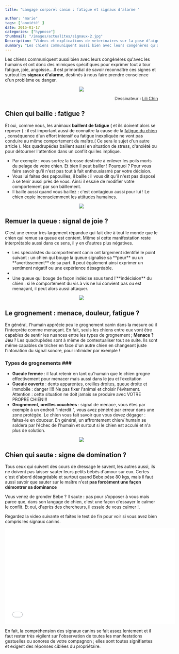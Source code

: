 ```yaml
---
title: "Langage corporel canin : fatigue et signaux d'alarme "

author: "marie"
tags: ['anxiété' ]
date: 2015-01-17
categories: ["hypnose"]
thumbnail: "/images/actualites/signaux-2.jpg"
Description: "Videos et explications de veterinaires sur la pose d'aiguilles sur les chiens et les résultats : soulagement et apaisement rapides"
summary: "Les chiens communiquent aussi bien avec leurs congénères qu'avec les humains et ont donc des mimiques spécifiques pour exprimer tout à tour fatigue, joie, angoisse...."
---
```


Les chiens communiquent aussi bien avec leurs congénères qu'avec les humains et ont donc des mimiques spécifiques pour exprimer tout à tour fatigue, joie, angoisse....Il est primordial de savoir reconnaître ces signes et surtout les **signaux d'alarme**, destinés à nous faire prendre conscience d'un problème ou danger.


<p align="center">
    <img src= "/images/actualites/signaux-2.jpg">
    <p align="right">
        Dessinateur :
        <a href="http://www.doggiedrawings.net" target="_blank">
            Lili Chin
        </a>
    </p>
</p>



## Chien qui baille : fatigue ? ##
Et oui, comme nous, les animaux **baillent de fatigue** ( et ils doivent alors se reposer ) : il est important aussi de connaître la cause de la <a href=" http://localhost:1313/actualites/fatigue-chien/" target="_blank">fatigue du chien</a> , conséquence d'un effort intensif ou fatigue inexpliquée ne vont pas conduire au même comportement du maître.( Ce sera le sujet d'un autre article ). Nos quadrupédes baillent aussi en situation de stress, d'anxiété ou pour détourner l'attention dans un conflit qui les implique.
<ul>
<li> Par exemple : vous sortez la brosse destinée à enlever les poils morts du pelage de votre chien. Et bien il peut bailler ! Pourquoi ? Pour vous faire savoir qu'il n'est pas tout à fait enthousiasmé par votre décision.</li>
<li>Vous lui faites des papouilles, il baille : il vous dit qu'il n'est pas disposé à se tenir aussi près de vous. Ainsi il essaie de modifier votre comportement par son bâillement.</li>
<li>Il baille aussi quand vous baillez : c'est contagieux aussi pour lui ! Le chien copie inconsciemment les attitudes humaines.</li>
</ul>

<p align="center"><img src= "/images/actualites/chien-qui-baille.jpg"></p>

## Remuer la queue : signal de joie ? ##
C'est une erreur très largement répandue qui fait dire à tout le monde que le chien qui remue sa queue est content. Même si cette manifestation reste interprétable aussi dans ce sens, il y en d'autres plus négatives.
<ul>
<li> Les spécialistes du comportement canin ont largement identifié le point suivant : un chien qui bouge la queue signalise sa **peur** ou un **avertissement** de sa part. Il peut également ainsi exprimer un sentiment négatif ou une expérience désagréable. <li>
<li> Une queue qui bouge de façon indécise sous tend l'**indécision** du chien : si le comportement du vis à vis ne lui convient pas ou est menaçant, il peut alors aussi attaquer. </li>
</ul>


<p align="center"><img src= "/images/actualites/chien-qui-remue-queue.jpg"></p>

## Le grognement : menace, douleur, fatigue ? ##
En général, l'humain apprécie peu le grognement canin dans la mesure où il l’interprète comme menaçant. En fait, seuls les chiens entre eux vont être capables de sentir les nuances entre les types de grognement ; **Menace ? Jeu** ? Les quadrupèdes sont à même de contextualiser tout se suite. Ils sont même capables de tricher en face d'un autre chien en changeant juste l'intonation du signal sonore, pour intimider par exemple !
### Types de grognements ###
<ul>
<li><b>Gueule fermée</b> : il faut retenir en tant qu'humain que le chien grogne effectivement pour menacer mais aussi dans le jeu et l’excitation </li>
<li> <b>Gueule ouverte</b> : dents apparentes, oreilles droites, queue droite et immobile : danger !!!! Ne pas fixer l'animal et choisir l'évitement. Attention : cette situation ne doit jamais se produire avec VOTRE PROPRE CHIEN!!! </li>
<li> <b>Grognement, oreilles couchées</b> : signal de menace, vous êtes par exemple à un endroit "interdit ", vous avez pénétré par erreur dans une zone protégée. Le chien vous fait savoir que vous devez dégager : faites-le en douceur. En général, un affrontement chien/ humain se soldera par l’échec de l'humain et surtout si le chien est acculé et n'a plus de solution.
</ul>

<p align="center"><img src= "/images/actualites/chien-grogne.jpg"></p>

## Chien qui saute : signe de domination ? ##
Tous ceux qui suivent des cours de dressage le savent, les autres aussi, ils ne doivent pas laisser sauter leurs petits bébés d'amour sur eux. Certes c'est d'abord désagréable et surtout quand Bebe pése 80 kgs, mais il faut aussi savoir que sauter sur le maître n'est **pas forcément une façon démontrer sa dominance**

Vous venez de gronder Bebe ? Il saute : pas pour s’opposer à vous mais parce que, dans son langage de chien, c'est une façon d'essayer le calmer le conflit. Et oui, d'après des chercheurs, il essaie de vous calmer !.

Regardez la video suivante et faites le test de fin pour voir si vous avez bien compris les signaux canins.

<p align="center"><iframe width="560" height="315" src="//www.youtube.com/embed/2T7b4rAV2dM" frameborder="0" allowfullscreen></iframe>


En fait, la compréhension des signaux canins se fait assez lentement et il faut rester très vigilent sur l'observation de toutes les manifestations gestuelles ou sonores de votre compagnon ; elles sont toutes signifiantes  et exigent des réponses ciblées du propriétaire.

